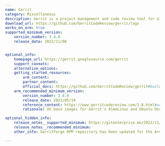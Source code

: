 ```yaml
---
name: Gerrit
category: Miscellaneous
description: Gerrit is a project management and code review tool for Git projects.
download_url: https://github.com/GerritCodeReview/gerrit/tags
works_on_arm: true
supported_minimum_version:
    version_number: 3.4.8
    release_date: 2022/11/08


optional_info:
    homepage_url: https://gerrit.googlesource.com/gerrit
    support_caveats:
    alternative_options:
    getting_started_resources:
        arm_content:
        partner_content:
        official_docs: https://github.com/GerritCodeReview/gerrit#build
    arm_recommended_minimum_version:
        version_number: 3.8.0
        release_date: 2023/05/19
        reference_content: https://www.gerritcodereview.com/3.8.html#native-packaging
        rationale: OS base images for Gerrit's AlmaLinux and Ubuntu Docker images have been upgraded to version 9.1 ans 22 respectively in Gerrit version 3.8.0. This ensures compatibility with the newer software stack.

optional_hidden_info:
    release_notes__supported_minimum: https://gitenterprise.me/2022/11/23/arm-64-welcomes-gerrit-code-review/
    release_notes__recommended_minimum:
    other_info: GerritForge RPM repository has been updated for the Arm64 architecture, and the Gerrit Docker image is available for Linux/Arm64 from version 3.4.8 onwards.

---
```

